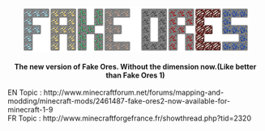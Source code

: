 <center><img src="https://raw.githubusercontent.com/elias54/Fake-Ores/master/src/main/resources/logo.png"/></center><br/>
<center><strong>The new version of Fake Ores. Without the dimension now.(Like better than Fake Ores 1)</strong></center><br/>
EN Topic : http://www.minecraftforum.net/forums/mapping-and-modding/minecraft-mods/2461487-fake-ores2-now-available-for-minecraft-1-9
<br/>
FR Topic : http://www.minecraftforgefrance.fr/showthread.php?tid=2320
